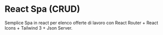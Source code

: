 # React Spa (CRUD)

Semplice Spa in react per elenco offerte di lavoro con React Router + React Icons + Tailwind 3 + Json Server.



